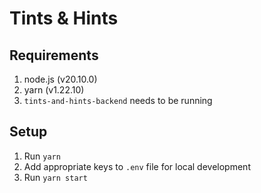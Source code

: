 # Tints & Hints

## Requirements

1. node.js (v20.10.0)
2. yarn (v1.22.10)
3. `tints-and-hints-backend` needs to be running

## Setup

1. Run `yarn`
2. Add appropriate keys to `.env` file for local development
3. Run `yarn start`
